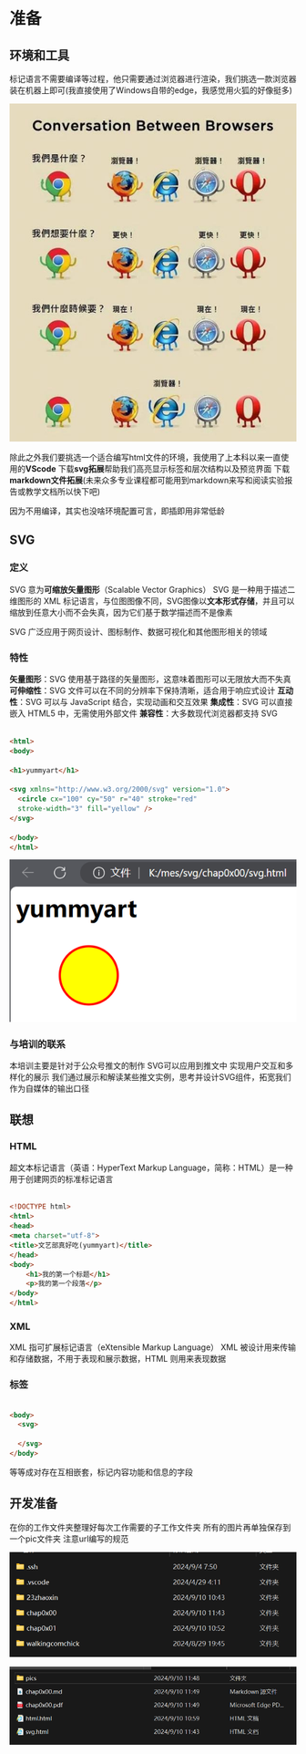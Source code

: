 # 准备

## 环境和工具

标记语言不需要编译等过程，他只需要通过浏览器进行渲染，我们挑选一款浏览器装在机器上即可(我直接使用了Windows自带的edge，我感觉用火狐的好像挺多)

![浏览器笑话](./pics/pic1.jpg)

除此之外我们要挑选一个适合编写html文件的环境，我使用了上本科以来一直使用的**VScode**
下载**svg拓展**帮助我们高亮显示标签和层次结构以及预览界面
下载**markdown文件拓展**(未来众多专业课程都可能用到markdown来写和阅读实验报告或教学文档所以快下吧)

因为不用编译，其实也没啥环境配置可言，即插即用非常低龄

## SVG

### 定义

SVG 意为**可缩放矢量图形**（Scalable Vector Graphics）
SVG 是一种用于描述二维图形的 XML 标记语言，与位图图像不同，SVG图像以**文本形式存储**，并且可以缩放到任意大小而不会失真，因为它们基于数学描述而不是像素

SVG 广泛应用于网页设计、图标制作、数据可视化和其他图形相关的领域

### 特性

**矢量图形**：SVG 使用基于路径的矢量图形，这意味着图形可以无限放大而不失真
**可伸缩性**：SVG 文件可以在不同的分辨率下保持清晰，适合用于响应式设计
**互动性**：SVG 可以与 JavaScript 结合，实现动画和交互效果
**集成性**：SVG 可以直接嵌入 HTML5 中，无需使用外部文件
**兼容性**：大多数现代浏览器都支持 SVG

```html

<html>
<body>
 
<h1>yummyart</h1>
 
<svg xmlns="http://www.w3.org/2000/svg" version="1.0">
  <circle cx="100" cy="50" r="40" stroke="red"
  stroke-width="3" fill="yellow" />
</svg>
 
</body>
</html>
```

![svgexp](./pics/pic2.png)

### 与培训的联系

本培训主要是针对于公众号推文的制作
SVG可以应用到推文中
实现用户交互和多样化的展示
我们通过展示和解读某些推文实例，思考并设计SVG组件，拓宽我们作为自媒体的输出口径

## 联想

### HTML

超文本标记语言（英语：HyperText Markup Language，简称：HTML）是一种用于创建网页的标准标记语言

```html

<!DOCTYPE html>
<html>
<head>
<meta charset="utf-8">
<title>文艺部真好吃(yummyart)</title>
</head>
<body>
    <h1>我的第一个标题</h1>
    <p>我的第一个段落</p>
</body>
</html>
```

### XML

XML 指可扩展标记语言（eXtensible Markup Language）
XML 被设计用来传输和存储数据，不用于表现和展示数据，HTML 则用来表现数据

### 标签

```html

<body>
  <svg>

  </svg>
</body>
```

等等成对存在互相嵌套，标记内容功能和信息的字段

## 开发准备

在你的工作文件夹整理好每次工作需要的子工作文件夹
所有的图片再单独保存到一个pic文件夹
注意url编写的规范

![working0](./pics/pic3.png)

![working1](./pics/pic4.png)
